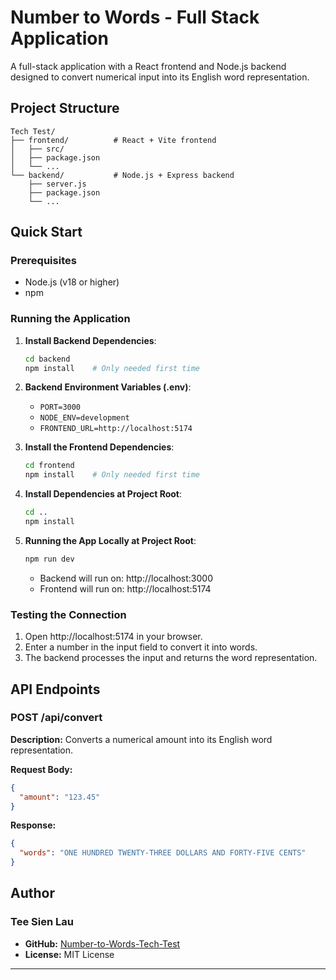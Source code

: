 # Number to Words - Full Stack Application

A full-stack application with a React frontend and Node.js backend designed to convert numerical input into its English word representation.

## Project Structure

```
Tech Test/
├── frontend/          # React + Vite frontend
│   ├── src/
│   ├── package.json
│   └── ...
└── backend/           # Node.js + Express backend
    ├── server.js
    ├── package.json
    └── ...
```

## Quick Start

### Prerequisites

- Node.js (v18 or higher)
- npm

### Running the Application

1. **Install Backend Dependencies**:

   ```bash
   cd backend
   npm install    # Only needed first time
   ```

2. **Backend Environment Variables (.env)**:

   - `PORT=3000`
   - `NODE_ENV=development`
   - `FRONTEND_URL=http://localhost:5174`

3. **Install the Frontend Dependencies**:

   ```bash
   cd frontend
   npm install    # Only needed first time
   ```

4. **Install Dependencies at Project Root**:

   ```bash
   cd ..
   npm install
   ```

5. **Running the App Locally at Project Root**:

   ```bash
   npm run dev
   ```

   - Backend will run on: http://localhost:3000
   - Frontend will run on: http://localhost:5174

### Testing the Connection

1. Open http://localhost:5174 in your browser.
2. Enter a number in the input field to convert it into words.
3. The backend processes the input and returns the word representation.

## API Endpoints

### POST /api/convert

**Description:** Converts a numerical amount into its English word representation.

**Request Body:**

```json
{
  "amount": "123.45"
}
```

**Response:**

```json
{
  "words": "ONE HUNDRED TWENTY-THREE DOLLARS AND FORTY-FIVE CENTS"
}
```

## Author

### Tee Sien Lau

- **GitHub:** [Number-to-Words-Tech-Test](https://github.com/teesien1998/Number-to-Words-Tech-Test)
- **License:** MIT License

---
